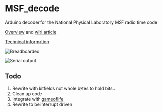 # MSF_decode
Arduino decoder for the National Physical Laboratory MSF radio time code

[Overview](https://www.npl.co.uk/msf-signal) and [wiki article](https://en.wikipedia.org/wiki/Time_from_NPL_(MSF))

[Technical information](https://www.npl.co.uk/products-services/time-frequency/msf-radio-time-signal/msf_time_date_code)


![Breadboarded](https://github.com/ali-raheem/MSF_decode/assets/355742/f04e78c3-c0ac-4550-add4-b6d3128c5884)


![Serial output](https://github.com/ali-raheem/MSF_decode/assets/355742/f1ab7966-4055-4efc-9480-f119e6c31cc2)


## Todo
1. Rewrite with bitfields not whole bytes to hold bits..
2. Clean up code
3. Integrate with [gameoflife](https://github.com/ali-raheem/game_of_life)
4. Rewrite to be interrupt driven
